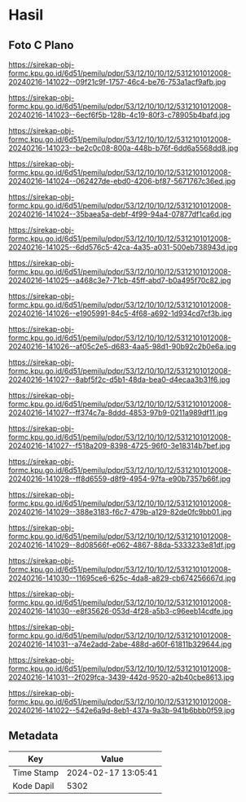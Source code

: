 # Hasil

## Foto C Plano

https://sirekap-obj-formc.kpu.go.id/6d51/pemilu/pdpr/53/12/10/10/12/5312101012008-20240216-141022--09f21c9f-1757-46c4-be76-753a1acf9afb.jpg

https://sirekap-obj-formc.kpu.go.id/6d51/pemilu/pdpr/53/12/10/10/12/5312101012008-20240216-141023--6ecf6f5b-128b-4c19-80f3-c78905b4bafd.jpg

https://sirekap-obj-formc.kpu.go.id/6d51/pemilu/pdpr/53/12/10/10/12/5312101012008-20240216-141023--be2c0c08-800a-448b-b76f-6dd6a5568dd8.jpg

https://sirekap-obj-formc.kpu.go.id/6d51/pemilu/pdpr/53/12/10/10/12/5312101012008-20240216-141024--062427de-ebd0-4206-bf87-5671767c36ed.jpg

https://sirekap-obj-formc.kpu.go.id/6d51/pemilu/pdpr/53/12/10/10/12/5312101012008-20240216-141024--35baea5a-debf-4f99-94a4-07877df1ca6d.jpg

https://sirekap-obj-formc.kpu.go.id/6d51/pemilu/pdpr/53/12/10/10/12/5312101012008-20240216-141025--6dd576c5-42ca-4a35-a031-500eb738943d.jpg

https://sirekap-obj-formc.kpu.go.id/6d51/pemilu/pdpr/53/12/10/10/12/5312101012008-20240216-141025--a468c3e7-71cb-45ff-abd7-b0a495f70c82.jpg

https://sirekap-obj-formc.kpu.go.id/6d51/pemilu/pdpr/53/12/10/10/12/5312101012008-20240216-141026--e1905991-84c5-4f68-a692-1d934cd7cf3b.jpg

https://sirekap-obj-formc.kpu.go.id/6d51/pemilu/pdpr/53/12/10/10/12/5312101012008-20240216-141026--af05c2e5-d683-4aa5-98d1-90b92c2b0e6a.jpg

https://sirekap-obj-formc.kpu.go.id/6d51/pemilu/pdpr/53/12/10/10/12/5312101012008-20240216-141027--8abf5f2c-d5b1-48da-bea0-d4ecaa3b31f6.jpg

https://sirekap-obj-formc.kpu.go.id/6d51/pemilu/pdpr/53/12/10/10/12/5312101012008-20240216-141027--ff374c7a-8ddd-4853-97b9-0211a989df11.jpg

https://sirekap-obj-formc.kpu.go.id/6d51/pemilu/pdpr/53/12/10/10/12/5312101012008-20240216-141027--f518a209-8398-4725-96f0-3e18314b7bef.jpg

https://sirekap-obj-formc.kpu.go.id/6d51/pemilu/pdpr/53/12/10/10/12/5312101012008-20240216-141028--ff8d6559-d8f9-4954-97fa-e90b7357b66f.jpg

https://sirekap-obj-formc.kpu.go.id/6d51/pemilu/pdpr/53/12/10/10/12/5312101012008-20240216-141029--388e3183-f6c7-479b-a129-82de0fc9bb01.jpg

https://sirekap-obj-formc.kpu.go.id/6d51/pemilu/pdpr/53/12/10/10/12/5312101012008-20240216-141029--8d08566f-e062-4867-88da-5333233e81df.jpg

https://sirekap-obj-formc.kpu.go.id/6d51/pemilu/pdpr/53/12/10/10/12/5312101012008-20240216-141030--11695ce6-625c-4da8-a829-cb674256667d.jpg

https://sirekap-obj-formc.kpu.go.id/6d51/pemilu/pdpr/53/12/10/10/12/5312101012008-20240216-141030--e8f35626-053d-4f28-a5b3-c96eeb14cdfe.jpg

https://sirekap-obj-formc.kpu.go.id/6d51/pemilu/pdpr/53/12/10/10/12/5312101012008-20240216-141031--a74e2add-2abe-488d-a60f-61811b329644.jpg

https://sirekap-obj-formc.kpu.go.id/6d51/pemilu/pdpr/53/12/10/10/12/5312101012008-20240216-141031--2f029fca-3439-442d-9520-a2b40cbe8613.jpg

https://sirekap-obj-formc.kpu.go.id/6d51/pemilu/pdpr/53/12/10/10/12/5312101012008-20240216-141022--542e6a9d-8eb1-437a-9a3b-941b6bbb0f59.jpg


## Metadata

| Key        | Value               |
| ---------- | ------------------- |
| Time Stamp | 2024-02-17 13:05:41 |
| Kode Dapil | 5302                |



